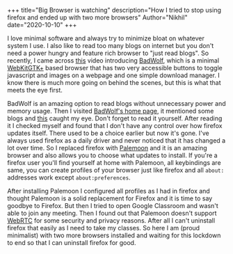 +++
title="Big Browser is watching"
description="How I tried to stop using firefox and ended up with two more browsers"
Author="Nikhil"
date="2020-10-10"
+++

I love minimal software and always try to minimize bloat on whatever system I use. I also like to read too many blogs on internet but you don't need a power hungry and feature rich browser to "just read blogs". So recently, I came across [this](https://www.youtube.com/watch?v=EBWy1d-JE6A) video introducing [BadWolf](https://hacktivis.me/projects/badwolf), which is a minimal [WebKitGTK+](https://webkitgtk.org) based browser that has two very accessible buttons to toggle javascript and images on a webpage and one simple download manager. I know there is much more going on behind the scenes, but this is what that meets the eye first. 


BadWolf is an amazing option to read blogs without unnecessary power and memory usage. Then I visited [BadWolf's home page](https://hacktivis.me/projects/badwolf), it mentioned some blogs and [this](https://digdeeper.neocities.org/ghost/mozilla.html) caught my eye. Don't forget to read it yourself. After reading it I checked myself and found that I don't have any control over how firefox updates itself. There used to be a choice earlier but now it's gone. I've always used firefox as a daily driver and never noticed that it has changed a lot over time. So I replaced firefox with [Palemoon](https://www.palemoon.org) and it is an amazing browser and also allows you to choose what updates to install. If you're a firefox user you'll find yourself at home with Palemoon, all keybindings are same, you can create profiles of your browser just like firefox and all `about: ` addresses work except `about:preferences`. 

After installing Palemoon I configured all profiles as I had in firefox and  thought Palemoon is a solid replacement for Firefox and it is time to say goodbye to Firefox. But then I tried to open Google Classroom and wasn't able to join any meeting. Then I found out that Palemoon doesn't support [WebRTC](https://webrtc.org) for some security and privacy reasons. After all I can't uninstall firefox that easily as I need to take my classes. So here I am (proud minimalist) with two more browsers installed and waiting for this lockdown to end so that I can uninstall firefox for good.
